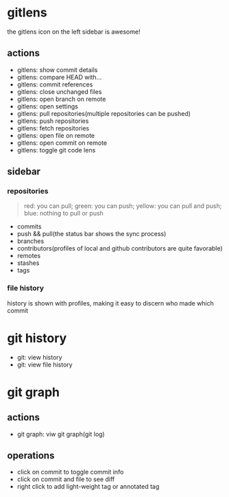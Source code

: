 # gitlens
the gitlens icon on the left sidebar is awesome!
## actions
- gitlens: show commit details
- gitlens: compare HEAD with...
- gitlens: commit references
- gitlens: close unchanged files
- gitlens: open branch on remote
- gitlens: open settings
- gitlens: pull repositories(multiple repositories can be pushed)
- gitlens: push repositories
- gitlens: fetch repositories
- gitlens: open file on remote
- gitlens: open commit on remote
- gitlens: toggle git code lens
## sidebar
### repositories
> red: you can pull; green: you can push; yellow: you can pull and push; blue: nothing to pull or push
- commits
- push && pull(the status bar shows the sync process)
- branches
- contributors(profiles of local and github contributors are quite favorable)
- remotes
- stashes
- tags
### file history
history is shown with profiles, making it easy to discern who made which commit
# git history
- git: view history
- git: view file history
# git graph
## actions
- git graph: viw git graph(git log)
## operations
- click on commit to toggle commit info
- click on commit and file to see diff 
- right click to add light-weight tag or annotated tag

